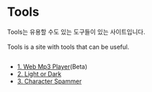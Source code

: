 # Tools

Tools는 유용할 수도 있는 도구들이 있는 사이트입니다.<br><br>
Tools is a site with tools that can be useful.


##
- <a href="https://github.com/DM-09/tools/tree/main/WMP">1. Web Mp3 Player</a>(Beta)
- <a href="https://github.com/DM-09/tools/tree/main/LoD">2. Light or Dark</a>
- <a href="https://github.com/DM-09/tools/tree/main/CS">3. Character Spammer</a>

